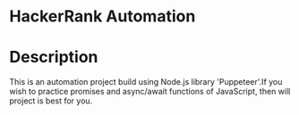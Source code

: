 # HackerRank Automation

# Description
This is an automation project build using Node.js library 'Puppeteer'.If you wish to practice promises and async/await functions of JavaScript, then will project is best for you. 


